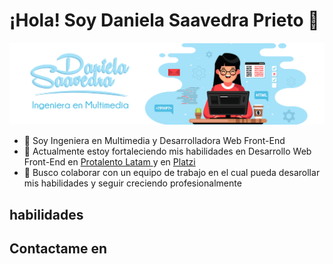 # ¡Hola! Soy Daniela Saavedra Prieto 👋
<img src="https://github.com/danielasaavedrap/danielasaavedrap/blob/main/portada-git.jpg?raw=true" alt="Daniela Saavedra"/>

- 👀 Soy Ingeniera en Multimedia y Desarrolladora Web Front-End
- 🌱 Actualmente estoy fortaleciendo mis habilidades en Desarrollo Web Front-End en <a href="https://www.protalento.org/"> Protalento Latam </a> y en <a href="https://platzi.com/"> Platzi </a>
- 💞️ Busco colaborar con un equipo de trabajo en el cual pueda desarollar mis habilidades y seguir creciendo profesionalmente


## habilidades

## Contactame en



